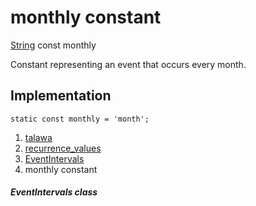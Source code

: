 
<div>

# monthly constant

</div>


[String](https://api.flutter.dev/flutter/dart-core/String-class.html)
const monthly



Constant representing an event that occurs every month.



## Implementation

``` language-dart
static const monthly = 'month';
```







1.  [talawa](../../index.html)
2.  [recurrence_values](../../constants_recurrence_values/)
3.  [EventIntervals](../../constants_recurrence_values/EventIntervals-class.html)
4.  monthly constant

##### EventIntervals class







